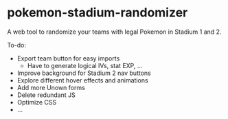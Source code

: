 # pokemon-stadium-randomizer
A web tool to randomize your teams with legal Pokemon in Stadium 1 and 2.

To-do:
- Export team button for easy imports
  - Have to generate logical IVs, stat EXP, ...
- Improve background for Stadium 2 nav buttons
- Explore different hover effects and animations
- Add more Unown forms
- Delete redundant JS
- Optimize CSS
- ...
